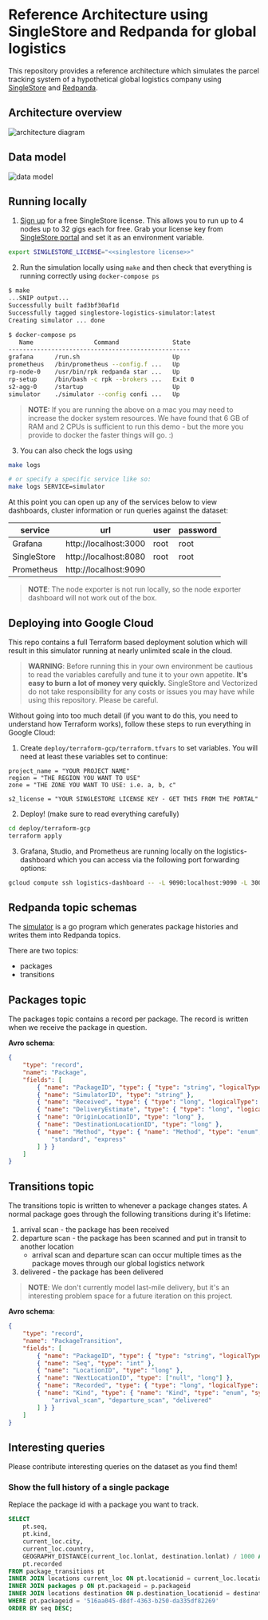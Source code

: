 # Reference Architecture using SingleStore and Redpanda for global logistics

This repository provides a reference architecture which simulates the parcel
tracking system of a hypothetical global logistics company using
[SingleStore](https://singlestore.com) and [Redpanda](https://vectorized.io/).

## Architecture overview

![architecture diagram](images/architecture.png)

## Data model

![data model](images/data_model.png)

## Running locally

1. [Sign up](https://www.singlestore.com/try-free/) for a free SingleStore license.  This allows you to run up to 4 nodes up to 32 gigs each for free. Grab your license key from [SingleStore portal](https://portal.singlestore.com/?utm_medium=osm&utm_source=github) and set it as an environment variable.

```bash
export SINGLESTORE_LICENSE="<<singlestore license>>"
```

2. Run the simulation locally using `make` and then check that everything is running correctly using `docker-compose ps`

```bash
$ make
...SNIP output...
Successfully built fad3bf30af1d
Successfully tagged singlestore-logistics-simulator:latest
Creating simulator ... done

$ docker-compose ps
   Name                 Command               State
---------------------------------------------------
grafana      /run.sh                          Up
prometheus   /bin/prometheus --config.f ...   Up
rp-node-0    /usr/bin/rpk redpanda star ...   Up
rp-setup     /bin/bash -c rpk --brokers ...   Exit 0
s2-agg-0     /startup                         Up
simulator    ./simulator --config confi ...   Up
```

> **NOTE:** If you are running the above on a mac you may need to increase the docker system resources. We have found that 6 GB of RAM and 2 CPUs is sufficient to run this demo - but the more you provide to docker the faster things will go. :)

3. You can also check the logs using

```bash
make logs

# or specify a specific service like so:
make logs SERVICE=simulator
```

At this point you can open up any of the services below to view dashboards, cluster information or run queries against the dataset:

| service     | url                   | user | password |
|-------------|-----------------------|------|----------|
| Grafana     | http://localhost:3000 | root | root     |
| SingleStore | http://localhost:8080 | root | root     |
| Prometheus  | http://localhost:9090 |      |          |

> **NOTE**: The node exporter is not run locally, so the node exporter dashboard will not work out of the box.

## Deploying into Google Cloud

This repo contains a full Terraform based deployment solution which will result in this simulator running at nearly unlimited scale in the cloud.

> **WARNING**: Before running this in your own environment be cautious to read the variables carefully and tune it to your own appetite. **It's easy to burn a lot of money very quickly.** SingleStore and Vectorized do not take responsibility for any costs or issues you may have while using this repository. Please be careful.

Without going into too much detail (if you want to do this, you need to understand how Terraform works), follow these steps to run everything in Google Cloud:

1. Create `deploy/terraform-gcp/terraform.tfvars` to set variables. You will need at least these variables set to continue:

```
project_name = "YOUR PROJECT NAME"
region = "THE REGION YOU WANT TO USE"
zone = "THE ZONE YOU WANT TO USE: i.e. a, b, c"

s2_license = "YOUR SINGLESTORE LICENSE KEY - GET THIS FROM THE PORTAL"
```

2. Deploy! (make sure to read everything carefully)

```bash
cd deploy/terraform-gcp
terraform apply
```

3. Grafana, Studio, and Prometheus are running locally on the logistics-dashboard which you can access via the following port forwarding options:

```bash
gcloud compute ssh logistics-dashboard -- -L 9090:localhost:9090 -L 3000:localhost:3000 -L 8080:localhost:8080
```

## Redpanda topic schemas

The [simulator](simulator) is a go program which generates package histories and writes them into Redpanda topics.

There are two topics:
 - packages
 - transitions

## Packages topic

The packages topic contains a record per package. The record is written when we receive the package in question.

**Avro schema**:

```json
{
    "type": "record",
    "name": "Package",
    "fields": [
        { "name": "PackageID", "type": { "type": "string", "logicalType": "uuid" } },
        { "name": "SimulatorID", "type": "string" },
        { "name": "Received", "type": { "type": "long", "logicalType": "timestamp-millis" } },
        { "name": "DeliveryEstimate", "type": { "type": "long", "logicalType": "timestamp-millis" } },
        { "name": "OriginLocationID", "type": "long" },
        { "name": "DestinationLocationID", "type": "long" },
        { "name": "Method", "type": { "name": "Method", "type": "enum", "symbols": [
            "standard", "express"
        ] } }
    ]
}
```

## Transitions topic

The transitions topic is written to whenever a package changes states. A normal package goes through the following transitions during it's lifetime:

1. arrival scan - the package has been received
2. departure scan - the package has been scanned and put in transit to another location
    * arrival scan and departure scan can occur multiple times as the package moves through our global logistics network
3. delivered - the package has been delivered

> **NOTE**: We don't currently model last-mile delivery, but it's an interesting problem space for a future iteration on this project.

**Avro schema**:

```json
{
    "type": "record",
    "name": "PackageTransition",
    "fields": [
        { "name": "PackageID", "type": { "type": "string", "logicalType": "uuid" } },
        { "name": "Seq", "type": "int" },
        { "name": "LocationID", "type": "long" },
        { "name": "NextLocationID", "type": ["null", "long"] },
        { "name": "Recorded", "type": { "type": "long", "logicalType": "timestamp-millis" } },
        { "name": "Kind", "type": { "name": "Kind", "type": "enum", "symbols": [
            "arrival_scan", "departure_scan", "delivered"
        ] } }
    ]
}
```

## Interesting queries

Please contribute interesting queries on the dataset as you find them!

### Show the full history of a single package

Replace the package id with a package you want to track.

```sql
SELECT
    pt.seq,
    pt.kind,
    current_loc.city,
    current_loc.country,
    GEOGRAPHY_DISTANCE(current_loc.lonlat, destination.lonlat) / 1000 AS distance_to_destination,
    pt.recorded
FROM package_transitions pt
INNER JOIN locations current_loc ON pt.locationid = current_loc.locationid
INNER JOIN packages p ON pt.packageid = p.packageid
INNER JOIN locations destination ON p.destination_locationid = destination.locationid
WHERE pt.packageid = '516aa045-d8df-4363-b250-da335df82269'
ORDER BY seq DESC;
```